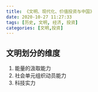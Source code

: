 ```yaml
---
title: 《文明、现代化、价值投资与中国》
date: 2020-10-27 11:27:33
tags: [历史, 文明, 经济, 投资]
categories: [文明,投资]
---
```


## 文明划分的维度
1. 能量的汲取能力
2. 社会单元组织动员能力
3. 科技实力
